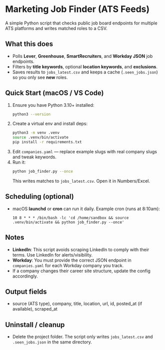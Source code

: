 # Marketing Job Finder (ATS Feeds)

A simple Python script that checks public job board endpoints for multiple ATS platforms and writes matched roles to a CSV.

## What this does
- Polls **Lever**, **Greenhouse**, **SmartRecruiters**, and **Workday JSON** job endpoints.
- Filters by **title keywords**, optional **location keywords**, and **exclusions**.
- Saves results to `jobs_latest.csv` and keeps a cache (`.seen_jobs.json`) so you only see **new** roles.

## Quick Start (macOS / VS Code)
1. Ensure you have Python 3.10+ installed:  
   ```bash
   python3 --version
   ```
2. Create a virtual env and install deps:
   ```bash
   python3 -m venv .venv
   source .venv/bin/activate
   pip install -r requirements.txt
   ```
3. Edit `companies.yaml` — replace example slugs with real company slugs and tweak keywords.
4. Run it:
   ```bash
   python job_finder.py --once
   ```
   This writes matches to `jobs_latest.csv`. Open it in Numbers/Excel.

## Scheduling (optional)
- macOS **launchd** or **cron** can run it daily. Example cron (runs at 8:10am):
  ```cron
  10 8 * * * /bin/bash -lc 'cd /home/sandbox && source .venv/bin/activate && python job_finder.py --once'
  ```

## Notes
- **LinkedIn**: This script avoids scraping LinkedIn to comply with their terms. Use LinkedIn for alerts/visibility.
- **Workday**: You must provide the correct JSON endpoint in `companies.yaml` for each Workday company you track.
- If a company changes their career site structure, update the config accordingly.

## Output fields
- source (ATS type), company, title, location, url, id, posted_at (if available), scraped_at

## Uninstall / cleanup
- Delete the project folder. The script only writes `jobs_latest.csv` and `.seen_jobs.json` in the same directory.
